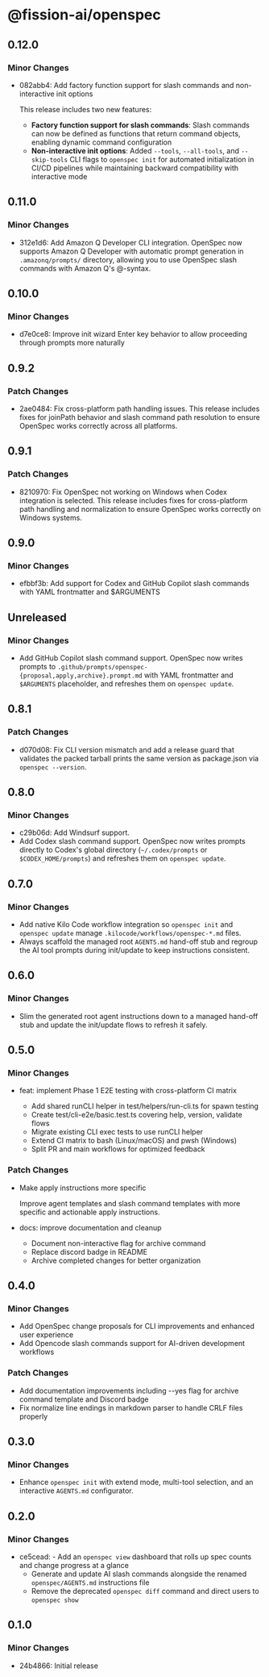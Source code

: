 # @fission-ai/openspec

## 0.12.0

### Minor Changes

- 082abb4: Add factory function support for slash commands and non-interactive init options

  This release includes two new features:

  - **Factory function support for slash commands**: Slash commands can now be defined as functions that return command objects, enabling dynamic command configuration
  - **Non-interactive init options**: Added `--tools`, `--all-tools`, and `--skip-tools` CLI flags to `openspec init` for automated initialization in CI/CD pipelines while maintaining backward compatibility with interactive mode

## 0.11.0

### Minor Changes

- 312e1d6: Add Amazon Q Developer CLI integration. OpenSpec now supports Amazon Q Developer with automatic prompt generation in `.amazonq/prompts/` directory, allowing you to use OpenSpec slash commands with Amazon Q's @-syntax.

## 0.10.0

### Minor Changes

- d7e0ce8: Improve init wizard Enter key behavior to allow proceeding through prompts more naturally

## 0.9.2

### Patch Changes

- 2ae0484: Fix cross-platform path handling issues. This release includes fixes for joinPath behavior and slash command path resolution to ensure OpenSpec works correctly across all platforms.

## 0.9.1

### Patch Changes

- 8210970: Fix OpenSpec not working on Windows when Codex integration is selected. This release includes fixes for cross-platform path handling and normalization to ensure OpenSpec works correctly on Windows systems.

## 0.9.0

### Minor Changes

- efbbf3b: Add support for Codex and GitHub Copilot slash commands with YAML frontmatter and $ARGUMENTS

## Unreleased

### Minor Changes

- Add GitHub Copilot slash command support. OpenSpec now writes prompts to `.github/prompts/openspec-{proposal,apply,archive}.prompt.md` with YAML frontmatter and `$ARGUMENTS` placeholder, and refreshes them on `openspec update`.

## 0.8.1

### Patch Changes

- d070d08: Fix CLI version mismatch and add a release guard that validates the packed tarball prints the same version as package.json via `openspec --version`.

## 0.8.0

### Minor Changes

- c29b06d: Add Windsurf support.
- Add Codex slash command support. OpenSpec now writes prompts directly to Codex's global directory (`~/.codex/prompts` or `$CODEX_HOME/prompts`) and refreshes them on `openspec update`.

## 0.7.0

### Minor Changes

- Add native Kilo Code workflow integration so `openspec init` and `openspec update` manage `.kilocode/workflows/openspec-*.md` files.
- Always scaffold the managed root `AGENTS.md` hand-off stub and regroup the AI tool prompts during init/update to keep instructions consistent.

## 0.6.0

### Minor Changes

- Slim the generated root agent instructions down to a managed hand-off stub and update the init/update flows to refresh it safely.

## 0.5.0

### Minor Changes

- feat: implement Phase 1 E2E testing with cross-platform CI matrix

  - Add shared runCLI helper in test/helpers/run-cli.ts for spawn testing
  - Create test/cli-e2e/basic.test.ts covering help, version, validate flows
  - Migrate existing CLI exec tests to use runCLI helper
  - Extend CI matrix to bash (Linux/macOS) and pwsh (Windows)
  - Split PR and main workflows for optimized feedback

### Patch Changes

- Make apply instructions more specific

  Improve agent templates and slash command templates with more specific and actionable apply instructions.

- docs: improve documentation and cleanup

  - Document non-interactive flag for archive command
  - Replace discord badge in README
  - Archive completed changes for better organization

## 0.4.0

### Minor Changes

- Add OpenSpec change proposals for CLI improvements and enhanced user experience
- Add Opencode slash commands support for AI-driven development workflows

### Patch Changes

- Add documentation improvements including --yes flag for archive command template and Discord badge
- Fix normalize line endings in markdown parser to handle CRLF files properly

## 0.3.0

### Minor Changes

- Enhance `openspec init` with extend mode, multi-tool selection, and an interactive `AGENTS.md` configurator.

## 0.2.0

### Minor Changes

- ce5cead: - Add an `openspec view` dashboard that rolls up spec counts and change progress at a glance
  - Generate and update AI slash commands alongside the renamed `openspec/AGENTS.md` instructions file
  - Remove the deprecated `openspec diff` command and direct users to `openspec show`

## 0.1.0

### Minor Changes

- 24b4866: Initial release
